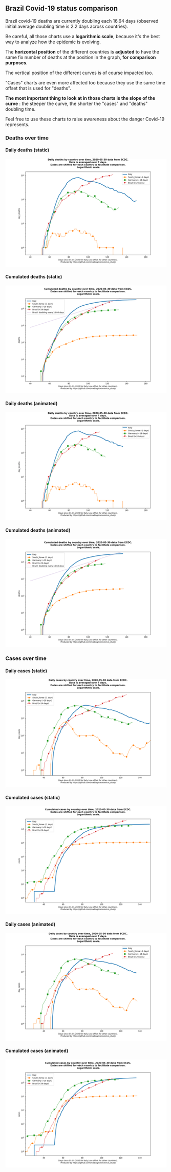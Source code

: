 ## Brazil Covid-19 status comparison 

Brazil covid-19 deaths are currently doubling each 16.64 days (observed initial average doubling time is 2.2 days across countries).



Be careful, all those charts use a **logarithmic scale**, because it's the best way to analyze how the epidemic is evolving.
 
The **horizontal position** of the different countries is **adjusted** to have the same fix number of deaths at the position in the graph, **for comparison purposes**.

The vertical position of the different curves is of course impacted too.

"Cases" charts are even more affected too because they use the same time offset that is used for "deaths".

**The most important thing to look at in those charts is the slope of the curve** : the steeper the curve, the shorter the "cases" and "deaths" doubling time.

Feel free to use these charts to raise awareness about the danger Covid-19 represents. 


 
### Deaths over time
 
#### Daily deaths (static)
![Brazil covid-19 daily deaths static chart](https://raw.githubusercontent.com/madlag/coronavirus_study/master/notebooks/graphs/2020-05-30/countries/Brazil/2020-05-30_Brazil_day_deaths.png "Brazil covid-19 day_deaths static chart")   
 
#### Cumulated deaths (static)
![Brazil covid-19 cumulated deaths static chart](https://raw.githubusercontent.com/madlag/coronavirus_study/master/notebooks/graphs/2020-05-30/countries/Brazil/2020-05-30_Brazil_deaths.png "Brazil covid-19 deaths static chart")   
 
#### Daily deaths (animated)
![Brazil covid-19 daily deaths animated chart](https://raw.githubusercontent.com/madlag/coronavirus_study/master/notebooks/graphs/2020-05-30/countries/Brazil/2020-05-30_Brazil_day_deaths.gif "Brazil covid-19 day_deaths animated chart")   
 
#### Cumulated deaths (animated)
![Brazil covid-19 cumulated deaths animated chart](https://raw.githubusercontent.com/madlag/coronavirus_study/master/notebooks/graphs/2020-05-30/countries/Brazil/2020-05-30_Brazil_deaths.gif "Brazil covid-19 deaths animated chart")   

 
### Cases over time
 
#### Daily cases (static)
![Brazil covid-19 daily cases static chart](https://raw.githubusercontent.com/madlag/coronavirus_study/master/notebooks/graphs/2020-05-30/countries/Brazil/2020-05-30_Brazil_day_cases.png "Brazil covid-19 day_cases static chart")   
 
#### Cumulated cases (static)
![Brazil covid-19 cumulated cases static chart](https://raw.githubusercontent.com/madlag/coronavirus_study/master/notebooks/graphs/2020-05-30/countries/Brazil/2020-05-30_Brazil_cases.png "Brazil covid-19 cases static chart")   
 
#### Daily cases (animated)
![Brazil covid-19 daily cases animated chart](https://raw.githubusercontent.com/madlag/coronavirus_study/master/notebooks/graphs/2020-05-30/countries/Brazil/2020-05-30_Brazil_day_cases.gif "Brazil covid-19 day_cases animated chart")   
 
#### Cumulated cases (animated)
![Brazil covid-19 cumulated cases animated chart](https://raw.githubusercontent.com/madlag/coronavirus_study/master/notebooks/graphs/2020-05-30/countries/Brazil/2020-05-30_Brazil_cases.gif "Brazil covid-19 cases animated chart")   

